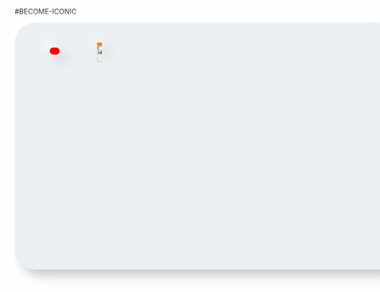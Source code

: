 #BECOME-ICONIC

<div style="display: inline-block; justify-content: center;">

<div style="width:700px; height: 400px; padding: 60px 35px 35px;
            border-radius: 40px; 
            background: #ecf0f3;
            box-shadow: 13px 13px 20px #cbced1,
            -13px -13px 20px #ffffff"
            title="showcard">  
            
<div style="display: inline-block; margin: 0 5px;  
            border-radius: 40px; 
            position: relative;
            left: 30px;
            bottom: 10px;
            background: #FF0000;
            box-shadow: 13px 13px 20px #cbced1,
            -13px -13px 20px #ffffff"
            title="mark" alt="mark" width="120" height="120"> 
            
<div style="display: inline-block; margin: 0 5px;  
            border-radius: 0.5; 
            position: relative;
            left: 90px;
            bottom: 10px;
            background: #FF7F00;
            linear-gradient(360deg, white, #FF7F00);
            box-shadow: 13px 13px 20px #cbced1,
            -13px -13px 20px #ffffff"
            title="hold" alt="hold" width="60" height="60"> 
            
 <div style="display: inline-block; margin: 0 5px;  
            border-radius: 30px; 
            position: relative;
            left: 150px;
            bottom: 10px;
            background: #00FFFF;
            box-shadow: 13px 13px 20px #cbced1,
            -13px -13px 20px #ffffff"
            title="score" alt="score" width="120" height="60"> 

</div>

<img style="justify-content: center; text-align: center; position: absolute;
            top: 5px;" title="logo" src="https://github.com/vincentlesang/vincentlesang.github.io/blob/master/logosubs.png" width="60" height="34"> 

</div> 



